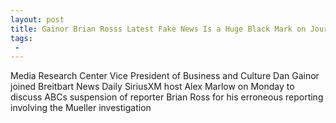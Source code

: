 ```yaml
---
layout: post
title: Gainor Brian Rosss Latest Fake News Is a Huge Black Mark on Journalism
tags:
 -
---
```

Media Research Center Vice President of Business and Culture Dan Gainor joined Breitbart News Daily SiriusXM host Alex Marlow on Monday to discuss ABCs suspension of reporter Brian Ross for his erroneous reporting involving the Mueller investigation
